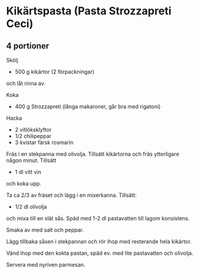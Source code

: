 # Kikärtspasta (Pasta Strozzapreti Ceci)

## 4 portioner

Skölj

-   500 g kikärtor (2 förpackningar)

och låt rinna av.

Koka

-   400 g Strozzapreti (långa makaroner, går bra med rigatoni)

Hacka

-   2 vitlöksklyftor
-   1/2 chilipeppar
-   3 kvistar färsk rosmarin

Fräs i en stekpanna med olivolja. Tillsätt kikärtorna och fräs
ytterligare någon minut. Tillsätt

-   1 dl vitt vin

och koka upp.

Ta ca 2/3 av fräset och lägg i en mixerkanna. Tillsätt:

-   1/2 dl olivolja

och mixa till en slät sås. Späd med 1-2 dl pastavatten till lagom
konsistens.

Smaka av med salt och peppar.

Lägg tillbaka såsen i stekpannan och rör ihop med resterande hela
kikärtor.

Vänd ihop med den kokta pastan, späd ev. med lite pastavatten och
olivolja.

Servera med nyriven parmesan.

